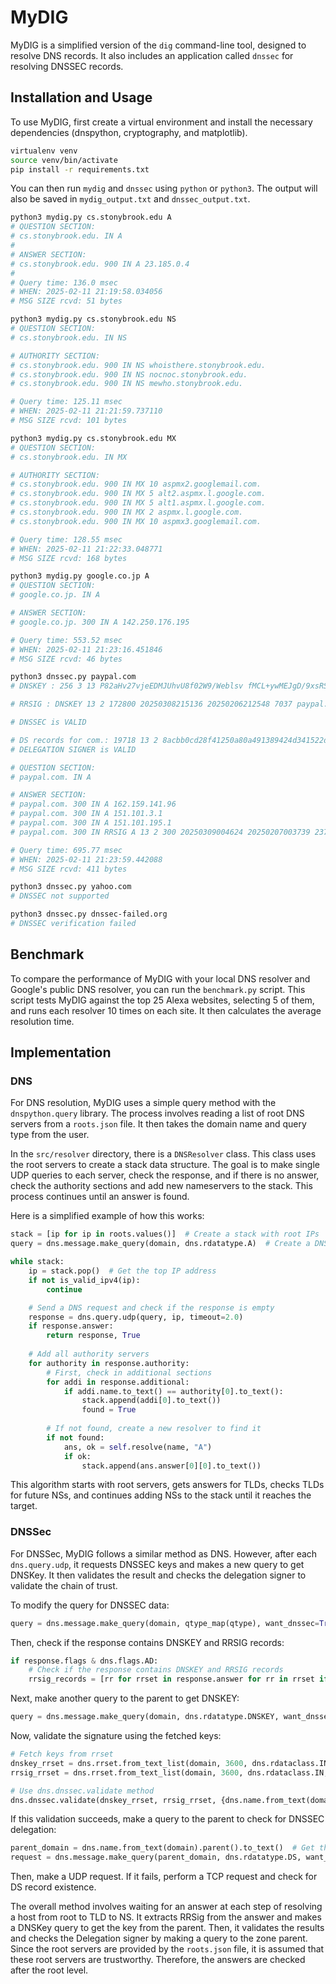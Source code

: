 # MyDIG

MyDIG is a simplified version of the `dig` command-line tool, designed to resolve DNS records. It also includes an application called `dnssec` for resolving DNSSEC records.

## Installation and Usage

To use MyDIG, first create a virtual environment and install the necessary dependencies (dnspython, cryptography, and matplotlib).

```sh
virtualenv venv
source venv/bin/activate
pip install -r requirements.txt
```

You can then run `mydig` and `dnssec` using `python` or `python3`. The output will also be saved in `mydig_output.txt` and `dnssec_output.txt`.

```sh
python3 mydig.py cs.stonybrook.edu A
# QUESTION SECTION:
# cs.stonybrook.edu. IN A
#
# ANSWER SECTION:
# cs.stonybrook.edu. 900 IN A 23.185.0.4
#
# Query time: 136.0 msec
# WHEN: 2025-02-11 21:19:58.034056
# MSG SIZE rcvd: 51 bytes

python3 mydig.py cs.stonybrook.edu NS
# QUESTION SECTION:
# cs.stonybrook.edu. IN NS

# AUTHORITY SECTION:
# cs.stonybrook.edu. 900 IN NS whoisthere.stonybrook.edu.
# cs.stonybrook.edu. 900 IN NS nocnoc.stonybrook.edu.
# cs.stonybrook.edu. 900 IN NS mewho.stonybrook.edu.

# Query time: 125.11 msec
# WHEN: 2025-02-11 21:21:59.737110
# MSG SIZE rcvd: 101 bytes

python3 mydig.py cs.stonybrook.edu MX
# QUESTION SECTION:
# cs.stonybrook.edu. IN MX

# AUTHORITY SECTION:
# cs.stonybrook.edu. 900 IN MX 10 aspmx2.googlemail.com.
# cs.stonybrook.edu. 900 IN MX 5 alt2.aspmx.l.google.com.
# cs.stonybrook.edu. 900 IN MX 5 alt1.aspmx.l.google.com.
# cs.stonybrook.edu. 900 IN MX 2 aspmx.l.google.com.
# cs.stonybrook.edu. 900 IN MX 10 aspmx3.googlemail.com.

# Query time: 128.55 msec
# WHEN: 2025-02-11 21:22:33.048771
# MSG SIZE rcvd: 168 bytes

python3 mydig.py google.co.jp A
# QUESTION SECTION:
# google.co.jp. IN A

# ANSWER SECTION:
# google.co.jp. 300 IN A 142.250.176.195

# Query time: 553.52 msec
# WHEN: 2025-02-11 21:23:16.451846
# MSG SIZE rcvd: 46 bytes
```

```sh
python3 dnssec.py paypal.com
# DNSKEY : 256 3 13 P82aHv27vjeEDMJUhvU8f02W9/Weblsv fMCL+ywMEJgD/9xsRStpOJhZC9EwZ4nQ BsP8rlA5rhyXZfBcgc877g==

# RRSIG : DNSKEY 13 2 172800 20250308215136 20250206212548 7037 paypal.com. YHYy9ckDkRhFe16Y7mnUylkEVm1aeTes 1Xw5P+J2Ch7eCAaj40W8qS7L+F9uGq+S A7IFcZhaRK4IO8mmgefxJw==

# DNSSEC is VALID

# DS records for com.: 19718 13 2 8acbb0cd28f41250a80a491389424d341522d946b0da0c0291f2d3d771d7805a
# DELEGATION SIGNER is VALID

# QUESTION SECTION:
# paypal.com. IN A

# ANSWER SECTION:
# paypal.com. 300 IN A 162.159.141.96
# paypal.com. 300 IN A 151.101.3.1
# paypal.com. 300 IN A 151.101.195.1
# paypal.com. 300 IN RRSIG A 13 2 300 20250309004624 20250207003739 23751 paypal.com. LEL/DIVOT9g9ofiIWVh2yI2TKddyRW1q oPaL9ltxFaYoUtqmLavjR28uJXZmKXGc 22PxfTboM/s8MxvXWpREQg==

# Query time: 695.77 msec
# WHEN: 2025-02-11 21:23:59.442088
# MSG SIZE rcvd: 411 bytes

python3 dnssec.py yahoo.com
# DNSSEC not supported

python3 dnssec.py dnssec-failed.org
# DNSSEC verification failed
```

## Benchmark

To compare the performance of MyDIG with your local DNS resolver and Google's public DNS resolver, you can run the `benchmark.py` script. This script tests MyDIG against the top 25 Alexa websites, selecting 5 of them, and runs each resolver 10 times on each site. It then calculates the average resolution time.

## Implementation

### DNS

For DNS resolution, MyDIG uses a simple query method with the `dnspython.query` library. The process involves reading a list of root DNS servers from a `roots.json` file. It then takes the domain name and query type from the user.

In the `src/resolver` directory, there is a `DNSResolver` class. This class uses the root servers to create a stack data structure. The goal is to make single UDP queries to each server, check the response, and if there is no answer, check the authority sections and add new nameservers to the stack. This process continues until an answer is found.

Here is a simplified example of how this works:

```python
stack = [ip for ip in roots.values()]  # Create a stack with root IPs
query = dns.message.make_query(domain, dns.rdatatype.A)  # Create a DNS query

while stack:
    ip = stack.pop()  # Get the top IP address
    if not is_valid_ipv4(ip):
        continue

    # Send a DNS request and check if the response is empty
    response = dns.query.udp(query, ip, timeout=2.0)
    if response.answer:
        return response, True
    
    # Add all authority servers
    for authority in response.authority:
        # First, check in additional sections
        for addi in response.additional:
            if addi.name.to_text() == authority[0].to_text():
                stack.append(addi[0].to_text())
                found = True
        
        # If not found, create a new resolver to find it
        if not found:
            ans, ok = self.resolve(name, "A")
            if ok:
                stack.append(ans.answer[0][0].to_text())
```

This algorithm starts with root servers, gets answers for TLDs, checks TLDs for future NSs, and continues adding NSs to the stack until it reaches the target.

### DNSSec

For DNSSec, MyDIG follows a similar method as DNS. However, after each `dns.query.udp`, it requests DNSSEC keys and makes a new query to get DNSKey. It then validates the result and checks the delegation signer to validate the chain of trust.

To modify the query for DNSSEC data:

```python
query = dns.message.make_query(domain, qtype_map(qtype), want_dnssec=True)  # Create a DNS query with DNSSEC
```

Then, check if the response contains DNSKEY and RRSIG records:

```python
if response.flags & dns.flags.AD:
    # Check if the response contains DNSKEY and RRSIG records
    rrsig_records = [rr for rrset in response.answer for rr in rrset if rrset.rdtype == dns.rdatatype.RRSIG]
```

Next, make another query to the parent to get DNSKEY:

```python
query = dns.message.make_query(domain, dns.rdatatype.DNSKEY, want_dnssec=True)  # Use DNSKEY type of query
```

Now, validate the signature using the fetched keys:

```python
# Fetch keys from rrset
dnskey_rrset = dns.rrset.from_text_list(domain, 3600, dns.rdataclass.IN, dns.rdatatype.DNSKEY, [rr.to_text() for rr in dnskey_records])
rrsig_rrset = dns.rrset.from_text_list(domain, 3600, dns.rdataclass.IN, dns.rdatatype.RRSIG, [rr.to_text() for rr in rrsig_records])

# Use dns.dnssec.validate method
dns.dnssec.validate(dnskey_rrset, rrsig_rrset, {dns.name.from_text(domain): dnskey_rrset})
```

If this validation succeeds, make a query to the parent to check for DNSSEC delegation:

```python
parent_domain = dns.name.from_text(domain).parent().to_text()  # Get the parent domain
request = dns.message.make_query(parent_domain, dns.rdatatype.DS, want_dnssec=True)  # Create a query
```

Then, make a UDP request. If it fails, perform a TCP request and check for DS record existence.

The overall method involves waiting for an answer at each step of resolving a host from root to TLD to NS. It extracts RRSig from the answer and makes a DNSKey query to get the key from the parent. Then, it validates the results and checks the Delegation signer by making a query to the zone parent. Since the root servers are provided by the `roots.json` file, it is assumed that these root servers are trustworthy. Therefore, the answers are checked after the root level.
